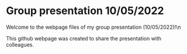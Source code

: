 # Group presentation 10/05/2022

Welcome to the webpage files of my group presentation (10/05/2022)!\n

This github webpage was created to share the presentation with colleagues.
